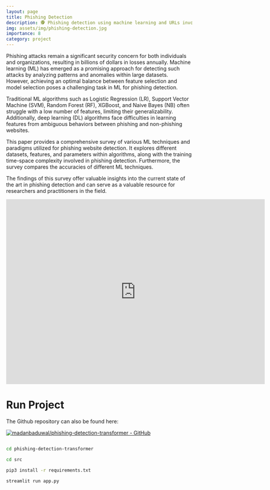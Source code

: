 ```yaml
---
layout: page
title: Phishing Detection
description: 🕵️ Phishing detection using machine learning and URLs involves leveraging algorithms to analyze website URLs for signs of fraudulent activity.
img: assets/img/phishing-detection.jpg
importance: 8
category: project
---
```


Phishing attacks remain a significant security concern for both individuals and organizations, resulting in billions of dollars in losses annually. Machine learning (ML) has emerged as a promising approach for detecting such attacks by analyzing patterns and anomalies within large datasets. However, achieving an optimal balance between feature selection and model selection poses a challenging task in ML for phishing detection.

Traditional ML algorithms such as Logistic Regression (LR), Support Vector Machine (SVM), Random Forest (RF), XGBoost, and Naive Bayes (NB) often struggle with a low number of features, limiting their generalizability. Additionally, deep learning (DL) algorithms face difficulties in learning features from ambiguous behaviors between phishing and non-phishing websites.

This paper provides a comprehensive survey of various ML techniques and paradigms utilized for phishing website detection. It explores different datasets, features, and parameters within algorithms, along with the training time-space complexity involved in phishing detection. Furthermore, the survey compares the accuracies of different ML techniques.

The findings of this survey offer valuable insights into the current state of the art in phishing detection and can serve as a valuable resource for researchers and practitioners in the field.


<iframe width="700" height="500" src="https://www.youtube.com/embed/_Tv3nT6WqzU" frameborder="0" allow="accelerometer; autoplay; encrypted-media; gyroscope; picture-in-picture" allowfullscreen></iframe>

<br>

# Run Project 

The Github repository can also be found here:

[![madanbaduwal/phishing-detection-transformer - GitHub](https://gh-card.dev/repos/madanbaduwal/phishing-detection-transformer.svg)](https://github.com/madanbaduwal/phishing-detection-transformer)
```bash

cd phishing-detection-transformer

cd src

pip3 install -r requirements.txt

streamlit run app.py

```